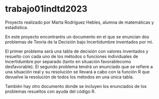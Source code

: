 # trabajo01indtd2023
Proyecto realizado por Marta Rodríguez Hebles, alumna de matemáticas y estadística.

En este proyecto encontraréis un documento en el que se enuncian dos problemas de Teoría de la Decisión bajo Incertidumbre inventados por mi. 

El primer problema será una tabla de decisión con valores inventados y resuelto con cada uno de los métodos o funciones individuales de Incertidumbre por separado (tanto en situación favorablecomo desfavorable). 
El segundo problema tendrá un enunciado que se refiere a una situación real y su resolución se llevará a cabo con la función R que devuelve la resolución de todos los métodos en una única tabla. 

También hay otro documento donde se incluyen los enunciados de los problemas resueltos con ayuda del código R.
